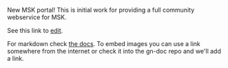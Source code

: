 New MSK portal! This is initial work for providing a full community webservice for MSK.

See this link to [edit](https://github.com/genenetwork/gn-docs/edit/master/general/brand/msk/home.md).

For markdown check [the docs](https://commonmark.org/help/). To embed images you can use a link somewhere from the internet or check it into the gn-doc repo and we'll add a link.
